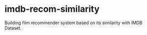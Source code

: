 # imdb-recom-similarity
Building film recommender system based on its similarity with IMDB Dataset.
